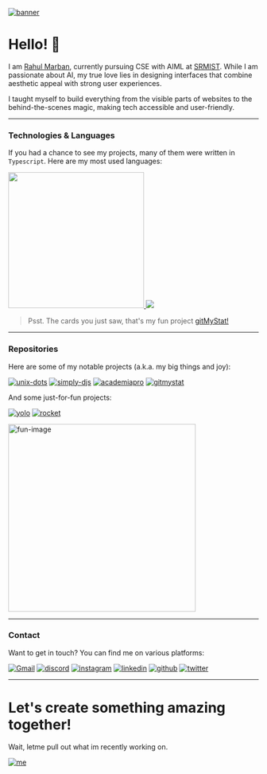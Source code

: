 [![banner](https://github.com/Rahuletto/Rahuletto/assets/71836991/d2c70f35-710e-486e-8be3-0345781c1ecf)](https://marban.is-a.dev)

# Hello! 👋
I am [Rahul Marban](https://marban.is-a.dev), currently pursuing CSE with AIML at [SRMIST](https://srmist.edu.in). While I am passionate about AI, my true love lies in designing interfaces that combine aesthetic appeal with strong user experiences.

I taught myself to build everything from the visible parts of websites to the behind-the-scenes magic, making tech accessible and user-friendly.

---

### Technologies & Languages
If you had a chance to see my projects, many of them were written in `Typescript`. Here are my most used languages:

<div align='left'>
<a href="https://github.com/Rahuletto">
            <img width="273" src="https://gitmystat.vercel.app/user?username=rahuletto&theme=gold"></img>
          </a>
          <a href="https://github.com/Rahuletto?tab=repositories">
            <img src="https://gitmystat.vercel.app/top?username=rahuletto&theme=gold&layout=bar"></img>
          </a>
</div>

> Psst. The cards you just saw, that's my fun project [gitMyStat!](https://github.com/Rahuletto/gitmystat)

---

### Repositories

Here are some of my notable projects (a.k.a. my big things and joy):

[![unix-dots](https://gitmystat.vercel.app/repo?username=unixporn-dots&theme=gold&repo=unixporn-dots.github.io)](https://github.com/unixporn-dots/unixporn-dots.github.io)
[![simply-djs](https://gitmystat.vercel.app/repo?username=rahuletto&repo=simply-djs&theme=gold)](https://github.com/rahuletto/simply-djs)
[![academiapro](https://gitmystat.vercel.app/repo?username=rahuletto&repo=academiapro&theme=gold)](https://github.com/rahuletto/academiapro)
[![gitmystat](https://gitmystat.vercel.app/repo?username=rahuletto&repo=gitmystat&theme=gold)](https://github.com/rahuletto/gitmystat)

And some just-for-fun projects:

[![yolo](https://gitmystat.vercel.app/repo?username=rahuletto&repo=yolo&theme=gold)](https://github.com/rahuletto/yolo)
[![rocket](https://gitmystat.vercel.app/repo?username=rahuletto&repo=rocket&theme=gold)](https://github.com/rahuletto/rocket)


<img width="377" alt="fun-image" src="https://github.com/Rahuletto/Rahuletto/assets/71836991/98ec4195-f9c5-4a32-812e-af3ba6271985">

---

### Contact

Want to get in touch? You can find me on various platforms:

<div align="left">
    <a href="mailto:rahulmarban@gmail.com"><img alt="Gmail" src="https://img.shields.io/badge/Email-Contact-D14836?style=for-the-badge&logo=gmail&logoColor=white"></a>
    <a href="https://discord.gg/3JzDV9T5Fn"><img alt="discord" src="https://img.shields.io/badge/Discord-Contact-5865F2?style=for-the-badge"></a>
    <a href="https://instagram.com/rahul-marban"><img alt="instagram" src="https://img.shields.io/badge/Instagram-Follow-FF0069?style=for-the-badge"></a>
    <a href="https://linkedin.com/in/rahul-marban"><img alt="linkedin" src="https://img.shields.io/badge/LinkedIn-Connect-0077B5?style=for-the-badge"></a>
    <a href="https://github.com/Rahuletto"><img alt="github" src="https://img.shields.io/badge/Github-Contact-000000?style=for-the-badge"></a>
    <a href="https://twitter.com/rahuletto"><img alt="twitter" src="https://img.shields.io/badge/Twitter-Contact-1D9BF0?style=for-the-badge"></a>
</div>

---

# Let's create something amazing together!


Wait, letme pull out what im recently working on.

[![me](https://gitmystat.vercel.app/recent?username=rahuletto&theme=gold)](https://github.com/rahuletto)


